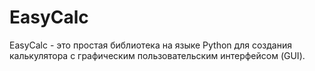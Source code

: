 # EasyCalc
EasyCalc - это простая библиотека на языке Python для создания калькулятора с графическим пользовательским интерфейсом (GUI).
